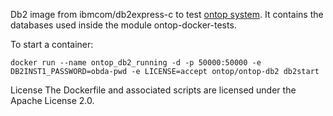 Db2 image from ibmcom/db2express-c to test [ontop system](https://github.com/ontop/ontop). It contains the databases used inside the module ontop-docker-tests.

To start a container:
```
docker run --name ontop_db2_running -d -p 50000:50000 -e DB2INST1_PASSWORD=obda-pwd -e LICENSE=accept ontop/ontop-db2 db2start
```
License
The Dockerfile and associated scripts are licensed under the Apache License 2.0. 